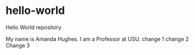 # hello-world
Hello World repository

My name is Amanda Hughes.
I am a Professor at USU.
change 1
change 2
Change 3
